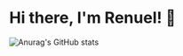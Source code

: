 # Hi there, I'm Renuel! 👋

![Anurag's GitHub stats](https://github-readme-stats.vercel.app/api?username=Jenuel&show_icons=true&theme=radical)

<!----[![Top Langs](https://github-readme-stats.vercel.app/api/top-langs/?username=Jenuel&layout=compact)](https://github.com/Jenuel/github-readme-stats)
